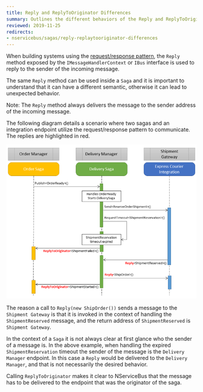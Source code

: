 ```yaml
---
title: Reply and ReplyToOriginator Differences
summary: Outlines the different behaviors of the Reply and ReplyToOriginator methods of the IMessageHandlerContext/IBus instance.
reviewed: 2019-11-25
redirects:
- nservicebus/sagas/reply-replaytooriginator-differences
---
```


When building systems using the [request/response pattern](/nservicebus/messaging/reply-to-a-message.md), the `Reply` method exposed by the `IMessageHandlerContext` or `IBus` interface is used to reply to the sender of the incoming message.

The same `Reply` method can be used inside a `Saga` and it is important to understand that it can have a different semantic, otherwise it can lead to unexpected behavior.

Note: The `Reply` method always delivers the message to the sender address of the incoming message.

The following diagram details a scenario where two sagas and an integration endpoint utilize the request/response pattern to communicate. The replies are highlighted in red.

![Sample sequence diagram](reply-replytooriginator-differences.png)

The reason a call to `Reply(new ShipOrder())` sends a message to the `Shipment Gateway` is that it is invoked in the context of handling the `ShipmentReserved` message, and the return address of `ShipmentReserved` is `Shipment Gateway`.

In the context of a `Saga` it is not always clear at first glance who the sender of a message is. In the above example, when handling the expired `ShipmentReservation` timeout the sender of the message is the `Delivery Manager` endpoint. In this case a `Reply` would be delivered to the `Delivery Manager`, and that is not necessarily the desired behavior.

Calling `ReplyToOriginator` makes it clear to NServiceBus that the message has to be delivered to the endpoint that was the originator of the saga.
